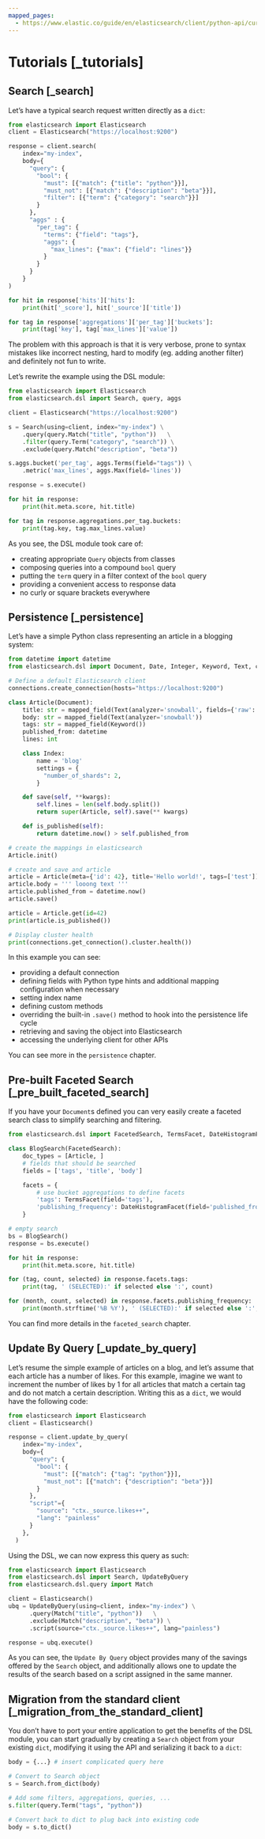 ```yaml
---
mapped_pages:
  - https://www.elastic.co/guide/en/elasticsearch/client/python-api/current/_tutorials.html
---
```


# Tutorials [_tutorials]

## Search [_search]

Let’s have a typical search request written directly as a `dict`:

```python
from elasticsearch import Elasticsearch
client = Elasticsearch("https://localhost:9200")

response = client.search(
    index="my-index",
    body={
      "query": {
        "bool": {
          "must": [{"match": {"title": "python"}}],
          "must_not": [{"match": {"description": "beta"}}],
          "filter": [{"term": {"category": "search"}}]
        }
      },
      "aggs" : {
        "per_tag": {
          "terms": {"field": "tags"},
          "aggs": {
            "max_lines": {"max": {"field": "lines"}}
          }
        }
      }
    }
)

for hit in response['hits']['hits']:
    print(hit['_score'], hit['_source']['title'])

for tag in response['aggregations']['per_tag']['buckets']:
    print(tag['key'], tag['max_lines']['value'])
```

The problem with this approach is that it is very verbose, prone to syntax mistakes like incorrect nesting, hard to modify (eg. adding another filter) and definitely not fun to write.

Let’s rewrite the example using the DSL module:

```python
from elasticsearch import Elasticsearch
from elasticsearch.dsl import Search, query, aggs

client = Elasticsearch("https://localhost:9200")

s = Search(using=client, index="my-index") \
    .query(query.Match("title", "python"))   \
    .filter(query.Term("category", "search")) \
    .exclude(query.Match("description", "beta"))

s.aggs.bucket('per_tag', aggs.Terms(field="tags")) \
    .metric('max_lines', aggs.Max(field='lines'))

response = s.execute()

for hit in response:
    print(hit.meta.score, hit.title)

for tag in response.aggregations.per_tag.buckets:
    print(tag.key, tag.max_lines.value)
```

As you see, the DSL module took care of:

* creating appropriate `Query` objects from classes
* composing queries into a compound `bool` query
* putting the `term` query in a filter context of the `bool` query
* providing a convenient access to response data
* no curly or square brackets everywhere


## Persistence [_persistence]

Let’s have a simple Python class representing an article in a blogging system:

```python
from datetime import datetime
from elasticsearch.dsl import Document, Date, Integer, Keyword, Text, connections

# Define a default Elasticsearch client
connections.create_connection(hosts="https://localhost:9200")

class Article(Document):
    title: str = mapped_field(Text(analyzer='snowball', fields={'raw': Keyword()}))
    body: str = mapped_field(Text(analyzer='snowball'))
    tags: str = mapped_field(Keyword())
    published_from: datetime
    lines: int

    class Index:
        name = 'blog'
        settings = {
          "number_of_shards": 2,
        }

    def save(self, **kwargs):
        self.lines = len(self.body.split())
        return super(Article, self).save(** kwargs)

    def is_published(self):
        return datetime.now() > self.published_from

# create the mappings in elasticsearch
Article.init()

# create and save and article
article = Article(meta={'id': 42}, title='Hello world!', tags=['test'])
article.body = ''' looong text '''
article.published_from = datetime.now()
article.save()

article = Article.get(id=42)
print(article.is_published())

# Display cluster health
print(connections.get_connection().cluster.health())
```

In this example you can see:

* providing a default connection
* defining fields with Python type hints and additional mapping configuration when necessary
* setting index name
* defining custom methods
* overriding the built-in `.save()` method to hook into the persistence life cycle
* retrieving and saving the object into Elasticsearch
* accessing the underlying client for other APIs

You can see more in the `persistence` chapter.


## Pre-built Faceted Search [_pre_built_faceted_search]

If you have your `Document`s defined you can very easily create a faceted search class to simplify searching and filtering.

```python
from elasticsearch.dsl import FacetedSearch, TermsFacet, DateHistogramFacet

class BlogSearch(FacetedSearch):
    doc_types = [Article, ]
    # fields that should be searched
    fields = ['tags', 'title', 'body']

    facets = {
        # use bucket aggregations to define facets
        'tags': TermsFacet(field='tags'),
        'publishing_frequency': DateHistogramFacet(field='published_from', interval='month')
    }

# empty search
bs = BlogSearch()
response = bs.execute()

for hit in response:
    print(hit.meta.score, hit.title)

for (tag, count, selected) in response.facets.tags:
    print(tag, ' (SELECTED):' if selected else ':', count)

for (month, count, selected) in response.facets.publishing_frequency:
    print(month.strftime('%B %Y'), ' (SELECTED):' if selected else ':', count)
```

You can find more details in the `faceted_search` chapter.


## Update By Query [_update_by_query]

Let’s resume the simple example of articles on a blog, and let’s assume that each article has a number of likes. For this example, imagine we want to increment the number of likes by 1 for all articles that match a certain tag and do not match a certain description. Writing this as a `dict`, we would have the following code:

```python
from elasticsearch import Elasticsearch
client = Elasticsearch()

response = client.update_by_query(
    index="my-index",
    body={
      "query": {
        "bool": {
          "must": [{"match": {"tag": "python"}}],
          "must_not": [{"match": {"description": "beta"}}]
        }
      },
      "script"={
        "source": "ctx._source.likes++",
        "lang": "painless"
      }
    },
  )
```

Using the DSL, we can now express this query as such:

```python
from elasticsearch import Elasticsearch
from elasticsearch.dsl import Search, UpdateByQuery
from elasticsearch.dsl.query import Match

client = Elasticsearch()
ubq = UpdateByQuery(using=client, index="my-index") \
      .query(Match("title", "python"))   \
      .exclude(Match("description", "beta")) \
      .script(source="ctx._source.likes++", lang="painless")

response = ubq.execute()
```

As you can see, the `Update By Query` object provides many of the savings offered by the `Search` object, and additionally allows one to update the results of the search based on a script assigned in the same manner.


## Migration from the standard client [_migration_from_the_standard_client]

You don’t have to port your entire application to get the benefits of the DSL module, you can start gradually by creating a `Search` object from your existing `dict`, modifying it using the API and serializing it back to a `dict`:

```python
body = {...} # insert complicated query here

# Convert to Search object
s = Search.from_dict(body)

# Add some filters, aggregations, queries, ...
s.filter(query.Term("tags", "python"))

# Convert back to dict to plug back into existing code
body = s.to_dict()
```


